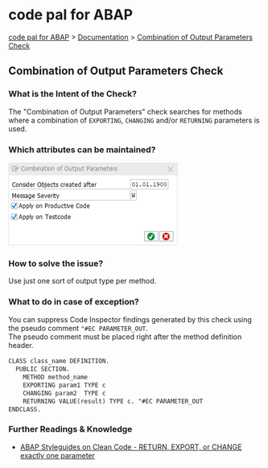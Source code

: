 # code pal for ABAP

[code pal for ABAP](../../README.md) > [Documentation](../check_documentation.md) > [Combination of Output Parameters Check](method-output-parameter.md)

## Combination of Output Parameters Check

### What is the Intent of the Check?

The "Combination of Output Parameters" check searches for methods where a combination of `EXPORTING`, `CHANGING` and/or `RETURNING` parameters is used.

### Which attributes can be maintained?

![Attributes](./imgs/combination_output_parameters.png)

### How to solve the issue?

Use just one sort of output type per method.

### What to do in case of exception?

You can suppress Code Inspector findings generated by this check using the pseudo comment `"#EC PARAMETER_OUT`.  
The pseudo comment must be placed right after the method definition header.

```abap
CLASS class_name DEFINITION.
  PUBLIC SECTION.
    METHOD method_name
    EXPORTING param1 TYPE c
    CHANGING param2  TYPE c
    RETURNING VALUE(result) TYPE c. "#EC PARAMETER_OUT
ENDCLASS.
```

### Further Readings & Knowledge

* [ABAP Styleguides on Clean Code - RETURN, EXPORT, or CHANGE exactly one parameter](https://github.com/SAP/styleguides/blob/master/clean-abap/CleanABAP.md#return-export-or-change-exactly-one-parameter)
